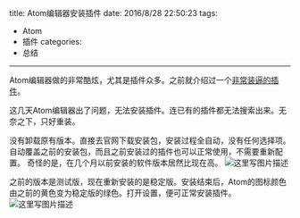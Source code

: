 title: Atom编辑器安装插件
date: 2016/8/28 22:50:23
tags:
- Atom
- 插件
categories:
- 总结
---

Atom编辑器做的非常酷炫，尤其是插件众多。之前就介绍过一个[非常装逼的插件](http://blog.csdn.net/u011303443/article/details/52049958)。

这几天Atom编辑器出了问题，无法安装插件。连已有的插件都无法搜索出来。无奈之下，只好重装。

没有卸载原有版本。直接去官网下载安装包，安装过程全自动，没有任何选择项。自动覆盖之前的安装包，而且之前安装过的插件也可以正常使用，不需要重新配置。
奇怪的是，在几个月以前安装的软件版本居然比现在高。
![这里写图片描述](http://img.blog.csdn.net/20160828224714977)

之前的版本是测试版，现在重新安装的是稳定版。安装结束后，Atom的图标颜色由之前的黄色变为稳定版的绿色。打开设置，便可正常安装插件。
![这里写图片描述](http://img.blog.csdn.net/20160828224929025)
